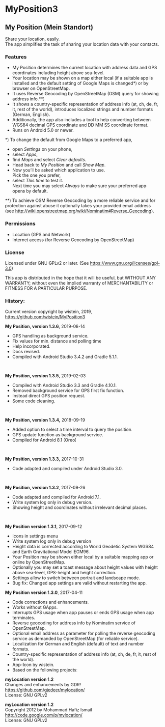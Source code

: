 # MyPosition3
 
## My Position (Mein Standort)
 
Share your location, easily.  
The app simplifies the task of sharing your location data with your contacts.
### Features
- My Position determines the current location with address data and GPS coordinates including height above sea-level. 
- Your location may be shown on a map either local (if a suitable app is installed and the default setting of Google Maps is changed*) or by browser on OpenStreetMap.
- It uses Reverse Geocoding by OpenStreetMap (OSM) query for showing address info.**)
- It shows a country-specific representation of address info (at, ch, de, fr, it, rest of the world), introduces localized strings and number formats (German, English).
- Additionally, the app also includes a tool to help converting between WGS84 decimal GPS coordinate and DD MM SS coordinate format.
- Runs on Android 5.0 or newer.

*) To change the default from Google Maps to a preferred app,
- open <i>Settings</i> on your phone, 
- select <I>Apps</I>, 
- find <i>Maps</i> and select <i>Clear defaults</i>. 
- Head back to <i>My Position</I> and call <I>Show Map</I>. 
- Now you’ll be asked which application to use.  
Pick the one you prefer,
- select <i>This time</I> to test it.  
Next time you may select <i>Always</I> to make sure your preferred app opens by default.

**) To achieve OSM Reverse Geocoding by a more reliable service and for protection against abuse it optionally takes your provided email address  
(see http://wiki.openstreetmap.org/wiki/Nominatim#Reverse_Geocoding).

 
### Permissions
- Location (GPS and Network)
- Internet access (for Reverse Geocoding by OpenStreetMap)

### License
Licensed under GNU GPLv2 or later. (See https://www.gnu.org/licenses/gpl-3.0)
 
This app is distributed in the hope that it will be useful, but WITHOUT ANY WARRANTY; without even the implied warranty of MERCHANTABILITY or FITNESS FOR A PARTICULAR PURPOSE.

### History:

Current version copyright by wistein, 2019,<br>
https://github.com/wistein/MyPosition3<BR>

<B>My Position, version 1.3.6,</B> 2019-08-14<br>
 - GPS handling as background service.
 - Fix values for min. distance and polling time 
 - Help incorporated.
 - Docs revised.
 - Compiled with Android Studio 3.4.2 and Gradle 5.1.1.
<br>

<B>My Position, version 1.3.5,</B> 2019-02-03<br>
 - Compiled with Android Studio 3.3 and Gradle 4.10.1.
 - Removed background service for GPS first fix function.
 - Instead direct GPS position request.
 - Some code cleaning.
<br>

<B>My Position, version 1.3.4,</B> 2018-09-19<br>
 - Added option to select a time interval to query the position.
 - GPS update function as background service.
 - Compiled for Android 8.1 (Oreo)
<br>

<B>My Position, version 1.3.3,</B> 2017-10-31<br>
 - Code adapted and compiled under Android Studio 3.0.
<br>

<B>My Position, version 1.3.2</B>, 2017-09-26<br>
  - Code adapted and compiled for Android 7.1.
  - Write system log only in debug version.
  - Showing height and coordinates without irrelevant decimal places.
<br>

<B>My Position version 1.3.1</B>, 2017-09-12<br> 
  - Icons in settings menu
  - Write system log only in debug version
  - Height data is corrected according to World Geodetic System WGS84 and Earth Gravitational Model EGM96.
  - Your Position may be shown either local by a suitable mapping app or online by OpenStreetMap.
  - Optionally you may set a toast message about height values with height above sea-level, GPS-height and height correction.
  - Settings allow to switch between portrait and landscape mode. 
  - Bug fix: Changed app settings are valid without restarting the app.
 
<B>My Position version 1.3.0</B>, 2017-04-11<br> 
  - Code corrections and enhancements.
  - Works without GApps.
  - Interrupts GPS usage when app pauses or ends GPS usage when app terminates.
  - Reverse geocoding for address info by Nominatim service of OpenStreetMap.
  - Optional email address as parameter for polling the reverse geocoding service as demanded by OpenStreetMap (for reliable service).
  - Localization for German and English (default) of text and number formats.
  - Country-specific representation of address info (at, ch, de, fr, it, rest of the world).
  - App-Icon by wistein.
  - Based on the following projects:
  
<B>myLocation version 1.2</B> <BR>
Changes and enhancements by GDR!<br>
https://github.com/gjedeer/mylocation/<br>
License: GNU GPLv2

<B>myLocation version 1.2</B><br>
Copyright 2012 by Mohammad Hafiz Ismail<br>
http://code.google.com/p/mylocation/<br>
License: GNU GPLv2
 
